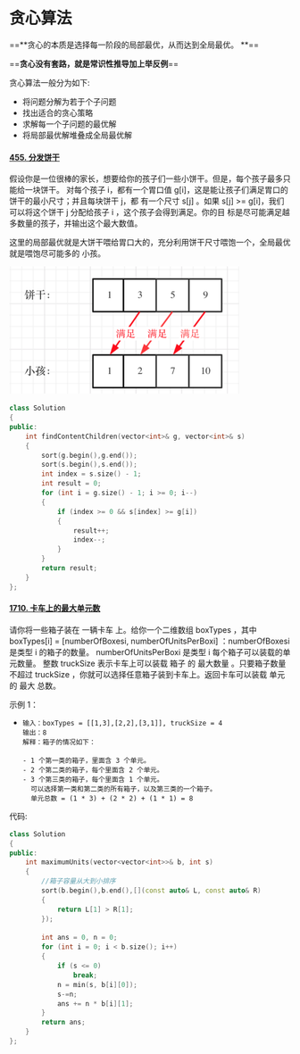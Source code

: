 #  贪心算法

==**贪⼼的本质是选择每⼀阶段的局部最优，从⽽达到全局最优。 **==

==**贪⼼没有套路，就是常识性推导加上举反例**==

贪心算法一般分为如下:

+ 将问题分解为若于个子问题
+ 找出适合的贪心策略
+ 求解每一个子问题的最优解
+ 将局部最优解堆叠成全局最优解



#### [455. 分发饼干](https://leetcode.cn/problems/assign-cookies/)

假设你是⼀位很棒的家⻓，想要给你的孩⼦们⼀些⼩饼⼲。但是，每个孩⼦最多只能给⼀块饼⼲。
对每个孩⼦ i，都有⼀个胃⼝值 g[i]，这是能让孩⼦们满⾜胃⼝的饼⼲的最⼩尺⼨；并且每块饼⼲ j，都
有⼀个尺⼨ s[j] 。如果 s[j] >= g[i]，我们可以将这个饼⼲ j 分配给孩⼦ i ，这个孩⼦会得到满⾜。你的⽬
标是尽可能满⾜越多数量的孩⼦，并输出这个最⼤数值。

这里的局部最优就是大饼干喂给胃口大的，充分利用饼干尺寸喂饱一个，全局最优就是喂饱尽可能多的
小孩。

<img src="贪心算法.assets/image-20221115175536945.png" alt="image-20221115175536945" style="zoom:50%;" />

```c++
class Solution 
{
public:
    int findContentChildren(vector<int>& g, vector<int>& s) 
    {
        sort(g.begin(),g.end());
        sort(s.begin(),s.end());
        int index = s.size() - 1;
        int result = 0;
        for (int i = g.size() - 1; i >= 0; i--)
        {
            if (index >= 0 && s[index] >= g[i])
            {
                result++;
                index--;
            }
        }
        return result;
    }
};
```



#### [1710. 卡车上的最大单元数](https://leetcode.cn/problems/maximum-units-on-a-truck/)

请你将一些箱子装在 一辆卡车 上。给你一个二维数组 boxTypes ，其中 boxTypes[i] = [numberOfBoxesi, numberOfUnitsPerBoxi] ：numberOfBoxesi 是类型 i 的箱子的数量。
numberOfUnitsPerBoxi 是类型 i 每个箱子可以装载的单元数量。
整数 truckSize 表示卡车上可以装载 箱子 的 最大数量 。只要箱子数量不超过 truckSize ，你就可以选择任意箱子装到卡车上。返回卡车可以装载 单元 的 最大 总数。

 示例 1：

- ```
  输入：boxTypes = [[1,3],[2,2],[3,1]], truckSize = 4
  输出：8
  解释：箱子的情况如下：
  
  - 1 个第一类的箱子，里面含 3 个单元。
  - 2 个第二类的箱子，每个里面含 2 个单元。
  - 3 个第三类的箱子，每个里面含 1 个单元。
    可以选择第一类和第二类的所有箱子，以及第三类的一个箱子。
    单元总数 = (1 * 3) + (2 * 2) + (1 * 1) = 8
  ```

代码:

```c++
class Solution 
{
public:
    int maximumUnits(vector<vector<int>>& b, int s) 
    {
        //箱子容量从大到小排序
        sort(b.begin(),b.end(),[](const auto& L, const auto& R)
        {
            return L[1] > R[1];
        });
        
        int ans = 0, n = 0;
        for (int i = 0; i < b.size(); i++) 
        {
            if (s <= 0)
                break;
            n = min(s, b[i][0]);
            s-=n;
            ans += n * b[i][1];
        }
        return ans;
    }
};
```









